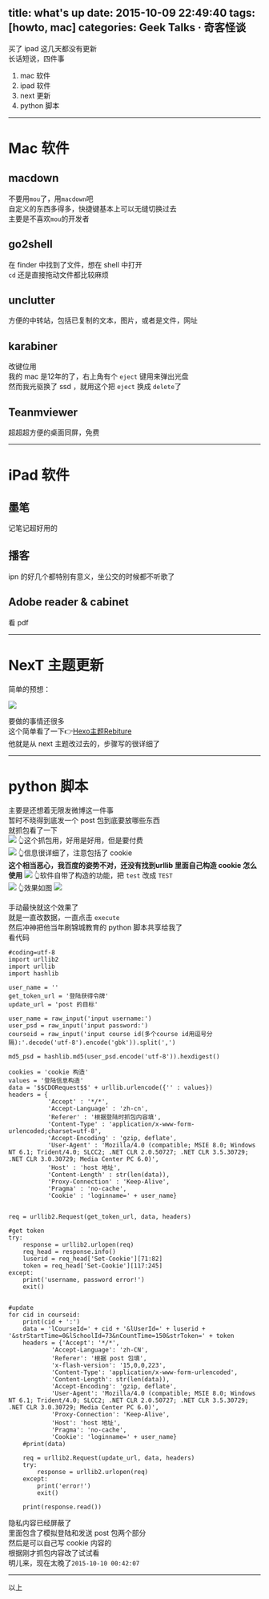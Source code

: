 title: what's up
date: 2015-10-09 22:49:40
tags: [howto, mac]
categories: Geek Talks · 奇客怪谈
---
买了 ipad 这几天都没有更新  
长话短说，四件事  
1. mac 软件
2. ipad 软件
3. next 更新
4. python 脚本  
  

<!--more-->
***
# Mac 软件
## macdown
不要用`mou`了，用`macdown`吧  
自定义的东西多得多，快捷键基本上可以无缝切换过去  
主要是不喜欢`mou`的开发者  
## go2shell
在 finder 中找到了文件，想在 shell 中打开  
`cd` 还是直接拖动文件都比较麻烦
## unclutter
方便的中转站，包括已复制的文本，图片，或者是文件，网址
## karabiner
改键位用  
我的 mac 是12年的了，右上角有个 `eject` 键用来弹出光盘  
然而我光驱换了 ssd ，就用这个把 `eject` 换成 `delete`了
## Teanmviewer
超超超方便的桌面同屏，免费
*** 
# iPad 软件
## 墨笔
记笔记超好用的
## 播客
ipn 的好几个都特别有意义，坐公交的时候都不听歌了
## Adobe reader & cabinet
看 pdf
***
# NexT 主题更新
简单的预想：  

![](//ww1.sinaimg.cn/large/a243ad6cjw1ewvaglhr5sj20j60chmz7.jpg)

要做的事情还很多  
这个简单看了一下👉[Hexo主题Rebiture](//zodiacg.net/2015/05/hexo-theme-rebiture/)  
他就是从 next 主题改过去的，步骤写的很详细了
***
# python 脚本
主要是还想着无限发微博这一件事  
暂时不晓得到底发一个 post 包到底要放哪些东西  
就抓包看了一下  
![](//ww4.sinaimg.cn/large/a243ad6cjw1ewvauk3ec3j20ja09ujsz.jpg)
👆这个抓包用，好用是好用，但是要付费  
![](//ww2.sinaimg.cn/large/a243ad6cjw1ewvd57mlykj20m908ewfg.jpg)
👆信息很详细了，注意包括了 cookie  
**这个相当恶心，我百度的姿势不对，还没有找到urllib 里面自己构造 cookie 怎么使用**
![](//ww1.sinaimg.cn/large/a243ad6cjw1ewvauio5twj20p70cudhi.jpg)
👆软件自带了构造的功能，把 `test` 改成 `TEST`  
![](//ww2.sinaimg.cn/large/a243ad6cjw1ewvaugoysmj208i0a074u.jpg)
👆效果如图
![](//ww3.sinaimg.cn/large/a243ad6cjw1ewvb0cekgdj20hb0nb40h.jpg)

手动最快就这个效果了  
就是一直改数据，一直点击 `execute`  
然后冲神把他当年刷锦城教育的 python 脚本共享给我了  
看代码
```
#coding=utf-8
import urllib2
import urllib
import hashlib

user_name = ''
get_token_url = '登陆获得令牌'
update_url = 'post 的目标'

user_name = raw_input('input username:')
user_psd = raw_input('input password:')
courseid = raw_input('input course id(多个course id用逗号分隔):'.decode('utf-8').encode('gbk')).split(',')

md5_psd = hashlib.md5(user_psd.encode('utf-8')).hexdigest()

cookies = 'cookie 构造'
values = '登陆信息构造'
data = '$$CDORequest$$' + urllib.urlencode({'' : values})
headers = {
           'Accept' : '*/*',
           'Accept-Language' : 'zh-cn',
           'Referer' : '根据登陆时抓包内容填',
           'Content-Type' : 'application/x-www-form-urlencoded;charset=utf-8',
           'Accept-Encoding' : 'gzip, deflate',
           'User-Agent' : 'Mozilla/4.0 (compatible; MSIE 8.0; Windows NT 6.1; Trident/4.0; SLCC2; .NET CLR 2.0.50727; .NET CLR 3.5.30729; .NET CLR 3.0.30729; Media Center PC 6.0)',
           'Host' : 'host 地址',
           'Content-Length' : str(len(data)),
           'Proxy-Connection' : 'Keep-Alive',
           'Pragma' : 'no-cache',
           'Cookie' : 'loginname=' + user_name}


req = urllib2.Request(get_token_url, data, headers)

#get token
try:
    response = urllib2.urlopen(req)
    req_head = response.info()
    luserid = req_head['Set-Cookie'][71:82]
    token = req_head['Set-Cookie'][117:245]
except:
    print('username, password error!')
    exit()


#update
for cid in courseid:
    print(cid + ':')
    data = 'lCourseId=' + cid + '&lUserId=' + luserid + '&strStartTime=0&lSchoolId=73&nCountTime=150&strToken=' + token
    headers = {'Accept': '*/*',
            'Accept-Language': 'zh-CN',
            'Referer': '根据 post 包填',
            'x-flash-version': '15,0,0,223',
            'Content-Type': 'application/x-www-form-urlencoded',
            'Content-Length': str(len(data)),
            'Accept-Encoding': 'gzip, deflate',
            'User-Agent': 'Mozilla/4.0 (compatible; MSIE 8.0; Windows NT 6.1; Trident/4.0; SLCC2; .NET CLR 2.0.50727; .NET CLR 3.5.30729; .NET CLR 3.0.30729; Media Center PC 6.0)',
            'Proxy-Connection': 'Keep-Alive',
            'Host': 'host 地址',
            'Pragma': 'no-cache',
            'Cookie': 'loginname=' + user_name}
    #print(data)

    req = urllib2.Request(update_url, data, headers)
    try:
        response = urllib2.urlopen(req)
    except:
        print('error!')
        exit()

    print(response.read())

```
隐私内容已经屏蔽了  
里面包含了模拟登陆和发送 post 包两个部分  
然后是可以自己写 cookie 内容的  
根据刚才抓包内容改了试试看  
明儿来，现在太晚了`2015-10-10 00:42:07`
***
以上

